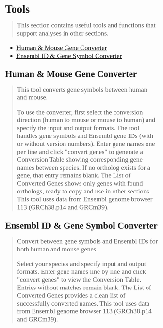 <span style="font-family: 'Times', serif">

# <span style="font-family: 'Times', serif; font-size: 36px;"> Tools </span>
> <span style="font-size: 22px;"> This section contains useful tools and functions that support analyses in other sections.

<span style="font-size: 22px;">

- [Human & Mouse Gene Converter](#human--mouse-gene-converter)
- [Ensembl ID & Gene Symbol Converter](#ensembl-id--gene-symbol-converter)

</span>

## <span style="font-family: 'Times', serif; font-size: 30px;"> Human & Mouse Gene Converter </span>
> <span style="font-size: 22px;">
>
> This tool converts gene symbols between human and mouse.
> 
> To use the converter, first select the conversion direction (human to mouse or mouse to human) and specify the input and output formats. The tool handles gene symbols and Ensembl gene IDs (with or without version numbers). Enter gene names one per line and click "convert genes" to generate a Conversion Table showing corresponding gene names between species. If no ortholog exists for a gene, that entry remains blank. The List of Converted Genes shows only genes with found orthologs, ready to copy and use in other sections. This tool uses data from Ensembl genome browser 113 (GRCh38.p14 and GRCm39).

## <span style="font-family: 'Times', serif; font-size: 30px;"> Ensembl ID & Gene Symbol Converter </span>
> <span style="font-size: 22px;">
>
> Convert between gene symbols and Ensembl IDs for both human and mouse genes.
>
> Select your species and specify input and output formats. Enter gene names line by line and click "convert genes" to view the Conversion Table. Entries without matches remain blank. The List of Converted Genes provides a clean list of successfully converted names. This tool uses data from Ensembl genome browser 113 (GRCh38.p14 and GRCm39).


</span>